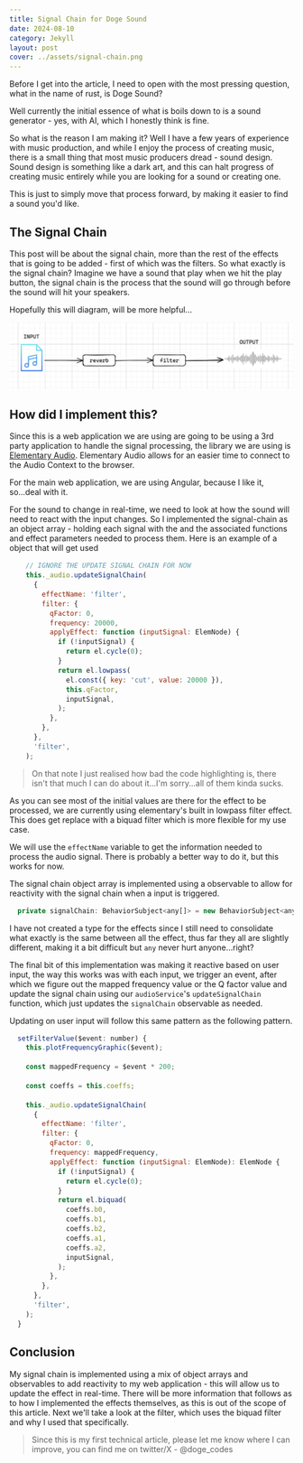 ```yaml
---
title: Signal Chain for Doge Sound
date: 2024-08-10
category: Jekyll
layout: post
cover: ../assets/signal-chain.png
---
```


Before I get into the article, I need to open with the most pressing question, what in the name of rust, is Doge Sound?

Well currently the initial essence of what is boils down to is a sound generator - yes, with AI, which I honestly think is fine.

So what is the reason I am making it? Well I have a few years of experience with music production, and while I enjoy the process of creating music,
there is a small thing that most music producers dread - sound design. Sound design is something like a dark art, and this can halt progress of creating music entirely while you are
looking for a sound or creating one.

This is just to simply move that process forward, by making it easier to find a sound you'd like.

## The Signal Chain

This post will be about the signal chain, more than the rest of the effects that is going to be added - first of which was the filters.
So what exactly is the signal chain? Imagine we have a sound that play when we hit the play button, the signal chain is the process that
the sound will go through before the sound will hit your speakers.

Hopefully this will diagram, will be more helpful...

![Signal Chain for the input](../assets/signal-chain.png "signal chain")

## How did I implement this?

Since this is a web application we are using are going to be using a 3rd party application to handle the signal processing, the library we are using is [Elementary Audio](https://www.elementary.audio/).
Elementary Audio allows for an easier time to connect to the Audio Context to the browser.

For the main web application, we are using Angular, because I like it, so...deal with it.

For the sound to change in real-time, we need to look at how the sound will need to react with the input changes.
So I implemented the signal-chain as an object array - holding each signal with the and the associated functions and effect parameters needed to process them.
Here is an example of a object that will get used

```js
    // IGNORE THE UPDATE SIGNAL CHAIN FOR NOW
    this._audio.updateSignalChain(
      {
        effectName: 'filter',
        filter: {
          qFactor: 0,
          frequency: 20000,
          applyEffect: function (inputSignal: ElemNode) {
            if (!inputSignal) {
              return el.cycle(0);
            }
            return el.lowpass(
              el.const({ key: 'cut', value: 20000 }),
              this.qFactor,
              inputSignal,
            );
          },
        },
      },
      'filter',
    );
```

> On that note I just realised how bad the code highlighting is, there isn't that much I can do about it...I'm sorry...all of them kinda sucks.

As you can see most of the initial values are there for the effect to be processed, we are currently using elementary's built in lowpass filter effect.
This does get replace with a biquad filter which is more flexible for my use case.

We will use the `effectName` variable to get the information needed to process the audio signal. There is probably a better way to do it, but this works for now.

The signal chain object array is implemented using a observable to allow for reactivity with the signal chain when a input is triggered.

```js
  private signalChain: BehaviorSubject<any[]> = new BehaviorSubject<any[]>([]);
```

I have not created a type for the effects since I still need to consolidate what exactly is the same between all the effect, thus far they all are slightly different, making it a bit difficult
but `any` never hurt anyone...right?

The final bit of this implementation was making it reactive based on user input, the way this works was with each input, we trigger an event,
after which we figure out the mapped frequency value or the Q factor value and update the signal chain using our `audioService`'s `updateSignalChain` function, which just updates the
`signalChain` observable as needed.

Updating on user input will follow this same pattern as the following pattern.

```js
  setFilterValue($event: number) {
    this.plotFrequencyGraphic($event);

    const mappedFrequency = $event * 200;

    const coeffs = this.coeffs;

    this._audio.updateSignalChain(
      {
        effectName: 'filter',
        filter: {
          qFactor: 0,
          frequency: mappedFrequency,
          applyEffect: function (inputSignal: ElemNode): ElemNode {
            if (!inputSignal) {
              return el.cycle(0);
            }
            return el.biquad(
              coeffs.b0,
              coeffs.b1,
              coeffs.b2,
              coeffs.a1,
              coeffs.a2,
              inputSignal,
            );
          },
        },
      },
      'filter',
    );
  }
```

## Conclusion

My signal chain is implemented using a mix of object arrays and observables to add reactivity to my web application - this will allow us to update the effect in real-time.
There will be more information that follows as to how I implemented the effects themselves, as this is out of the scope of this article. Next we'll take a look at the filter,
which uses the biquad filter and why I used that specifically.

> Since this is my first technical article, please let me know where I can improve, you can find me on twitter/X - @doge_codes
